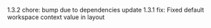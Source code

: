 1.3.2
chore: bump due to dependencies update
1.3.1
fix: Fixed default workspace context value in layout
